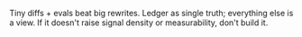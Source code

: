 Tiny diffs + evals beat big rewrites.
Ledger as single truth; everything else is a view.
If it doesn't raise signal density or measurability, don't build it.
